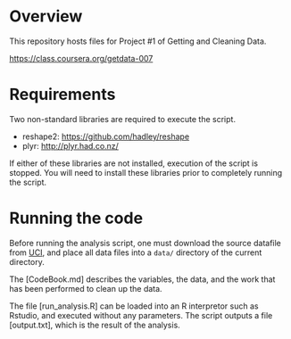 # Overview

This repository hosts files for Project #1 of Getting and Cleaning Data.

https://class.coursera.org/getdata-007

# Requirements

Two non-standard libraries are required to execute the script.
* reshape2: https://github.com/hadley/reshape
* plyr: http://plyr.had.co.nz/

If either of these libraries are not installed, execution of the script is stopped.  You will need to install these libraries prior to completely running the script.

# Running the code

Before running the analysis script, one must download the source datafile from [UCI](http://archive.ics.uci.edu/ml/datasets/Human+Activity+Recognition+Using+Smartphones), and place all data files into a `data/` directory of the current directory.

The [CodeBook.md] describes the variables, the data, and the work that has been performed to clean up the data.

The file [run_analysis.R] can be loaded into an R interpretor such as Rstudio, and executed without any parameters. The script outputs a file [output.txt], which is the result of the analysis.